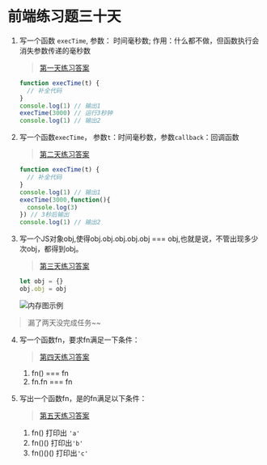 # 前端练习题三十天

1. 写一个函数 `execTime`, 参数： 时间毫秒数; 作用：什么都不做，但函数执行会消失参数传递的毫秒数
    > [第一天练习答案](./js/1.js)

    ```javaScript
    function execTime(t) {
      // 补全代码
    }
    console.log(1) // 输出1
    execTime(3000) // 运行3秒钟
    console.log(1) // 输出2

    ```


2. 写一个函数`execTime`， 参数`t`：时间毫秒数，参数`callback`：回调函数

    > [第二天练习答案](./js/2.js)
    ```javaScript
    function execTime(t) {
      // 补全代码
    }
    console.log(1) // 输出1
    execTime(3000,function(){
      console.log(3)
    }) // 3秒后输出
    console.log(1) // 输出2
    ```

3. 写一个JS对象obj,使得obj.obj.obj.obj.obj === obj,也就是说，不管出现多少次obj，都得到obj。
    > [第三天练习答案](./js/3.js)
    ```javaScript
    let obj = {}
    obj.obj = obj
    ```
   ![内存图示例](https://ws1.sinaimg.cn/large/812ebe37gy1fqy7imnll8j20c10h8mx6.jpg)

> 漏了两天没完成任务~~



4. 写一个函数fn，要求fn满足一下条件：
    > [第四天练习答案](./js/4.js)
    1. fn() === fn
    2. fn.fn === fn


5. 写出一个函数fn，是的fn满足以下条件：
    > [第五天练习答案](./js/5.js)
    1. fn() 打印出 `'a'`
    2. fn()() 打印出`'b'`
    3. fn()()() 打印出`'c'`